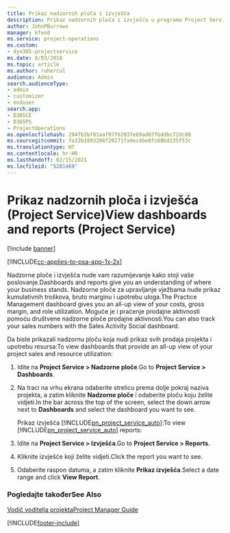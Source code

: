 ```yaml
---
title: Prikaz nadzornih ploča i izvješća
description: Prikaz nadzornih ploča i izvješća u programu Project Service
author: JohnPBurrows
manager: kfend
ms.service: project-operations
ms.custom:
- dyn365-projectservice
ms.date: 8/03/2018
ms.topic: article
ms.author: ruhercul
audience: Admin
search.audienceType:
- admin
- customizer
- enduser
search.app:
- D365CE
- D365PS
- ProjectOperations
ms.openlocfilehash: 294fb2bf81aaf07f62937e69ad07f6ddbc72dc80
ms.sourcegitcommit: fa32b1893286f20271fa4ec4be8fc68bd135f53c
ms.translationtype: HT
ms.contentlocale: hr-HR
ms.lasthandoff: 02/15/2021
ms.locfileid: "5281469"
---
```

# <a name="view-dashboards-and-reports-project-service"></a><span data-ttu-id="aea1b-103">Prikaz nadzornih ploča i izvješća (Project Service)</span><span class="sxs-lookup"><span data-stu-id="aea1b-103">View dashboards and reports (Project Service)</span></span>

[!include [banner](../includes/psa-now-project-operations.md)]

[!INCLUDE[cc-applies-to-psa-app-1x-2x](../includes/cc-applies-to-psa-app-1x-2x.md)]

<span data-ttu-id="aea1b-104">Nadzorne ploče i izvješća nude vam razumijevanje kako stoji vaše poslovanje.</span><span class="sxs-lookup"><span data-stu-id="aea1b-104">Dashboards and reports give you an understanding of where your business stands.</span></span> <span data-ttu-id="aea1b-105">Nadzorne ploče za upravljanje vježbama nude prikaz kumulativnih troškova, bruto marginu i upotrebu uloga.</span><span class="sxs-lookup"><span data-stu-id="aea1b-105">The Practice Management dashboard gives you an all-up view of your costs, gross margin, and role utilization.</span></span> <span data-ttu-id="aea1b-106">Moguće je i praćenje prodajne aktivnosti pomoću društvene nadzorne ploče prodajne aktivnosti.</span><span class="sxs-lookup"><span data-stu-id="aea1b-106">You can also track your sales numbers with the Sales Activity Social dashboard.</span></span>  
  
 <span data-ttu-id="aea1b-107">Da biste prikazali nadzornu ploču koja nudi prikaz svih prodaja projekta i upotrebu resursa:</span><span class="sxs-lookup"><span data-stu-id="aea1b-107">To view dashboards that provide an all-up view of your project sales and resource utilization:</span></span>  
  
1. <span data-ttu-id="aea1b-108">Idite na **Project Service > Nadzorne ploče**.</span><span class="sxs-lookup"><span data-stu-id="aea1b-108">Go to **Project Service > Dashboards**.</span></span>  
  
2. <span data-ttu-id="aea1b-109">Na traci na vrhu ekrana odaberite strelicu prema dolje pokraj naziva projekta, a zatim kliknite **Nadzorne ploče** i odaberite ploču koju želite vidjeti.</span><span class="sxs-lookup"><span data-stu-id="aea1b-109">In the bar across the top of the screen, select the down arrow next to **Dashboards** and select the dashboard you want to see.</span></span>  
  
   <span data-ttu-id="aea1b-110">Prikaz izvješća [!INCLUDE[pn_project_service_auto](../includes/pn-project-service-auto.md)]:</span><span class="sxs-lookup"><span data-stu-id="aea1b-110">To view [!INCLUDE[pn_project_service_auto](../includes/pn-project-service-auto.md)] reports:</span></span>  
  
3. <span data-ttu-id="aea1b-111">Idite na **Project Service > Izvješća**.</span><span class="sxs-lookup"><span data-stu-id="aea1b-111">Go to **Project Service > Reports**.</span></span>  
  
4. <span data-ttu-id="aea1b-112">Kliknite izvješće koji želite vidjeti.</span><span class="sxs-lookup"><span data-stu-id="aea1b-112">Click the report you want to see.</span></span>  
  
5. <span data-ttu-id="aea1b-113">Odaberite raspon datuma, a zatim kliknite **Prikaz izvješća**.</span><span class="sxs-lookup"><span data-stu-id="aea1b-113">Select a date range and click **View Report**.</span></span>  
  
### <a name="see-also"></a><span data-ttu-id="aea1b-114">Pogledajte također</span><span class="sxs-lookup"><span data-stu-id="aea1b-114">See Also</span></span>  
 [<span data-ttu-id="aea1b-115">Vodič voditelja projekta</span><span class="sxs-lookup"><span data-stu-id="aea1b-115">Project Manager Guide</span></span>](../psa/project-manager-guide.md)


[!INCLUDE[footer-include](../includes/footer-banner.md)]